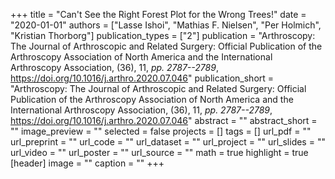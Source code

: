 +++
title = "Can't See the Right Forest Plot for the Wrong Trees!"
date = "2020-01-01"
authors = ["Lasse Ishoi", "Mathias F. Nielsen", "Per Holmich", "Kristian Thorborg"]
publication_types = ["2"]
publication = "Arthroscopy: The Journal of Arthroscopic and Related Surgery: Official Publication of the Arthroscopy Association of North America and the International Arthroscopy Association, (36), 11, _pp. 2787--2789_, https://doi.org/10.1016/j.arthro.2020.07.046"
publication_short = "Arthroscopy: The Journal of Arthroscopic and Related Surgery: Official Publication of the Arthroscopy Association of North America and the International Arthroscopy Association, (36), 11, _pp. 2787--2789_, https://doi.org/10.1016/j.arthro.2020.07.046"
abstract = ""
abstract_short = ""
image_preview = ""
selected = false
projects = []
tags = []
url_pdf = ""
url_preprint = ""
url_code = ""
url_dataset = ""
url_project = ""
url_slides = ""
url_video = ""
url_poster = ""
url_source = ""
math = true
highlight = true
[header]
image = ""
caption = ""
+++
